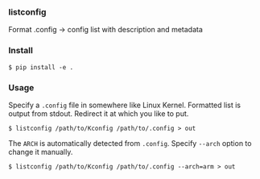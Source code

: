 ### listconfig
Format .config → config list with description and metadata


### Install

```
$ pip install -e .
```


### Usage

Specify a `.config` file in somewhere like Linux Kernel.
Formatted list is output from stdout. Redirect it at which you like to put.

```
$ listconfig /path/to/Kconfig /path/to/.config > out
```

The `ARCH` is automatically detected from `.config`.
Specify `--arch` option to change it manually.

```
$ listconfig /path/to/Kconfig /path/to/.config --arch=arm > out
```

